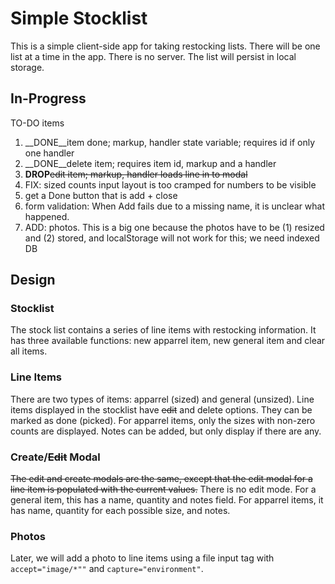 # Simple Stocklist

This is a simple client-side app for taking restocking lists. 
There will be one list at a time in the app. There is no server.
The list will persist in local storage.

## In-Progress

TO-DO items

1. __DONE__item done; markup, handler state variable; requires id if only one handler
2. __DONE__delete item; requires item id, markup and a handler
3. __DROP__~~edit item; markup, handler loads line in to modal~~
4. FIX: sized counts input layout is too cramped for numbers to be visible
5. get a Done button that is add + close
6. form validation: When Add fails due to a missing name, it is unclear what happened.
7. ADD: photos. This is a big one because the photos have to be (1) resized and (2) stored,
and localStorage will not work for this; we need indexed DB

## Design

### Stocklist

The stock list contains a series of line items with restocking information.
It has three available functions: new apparrel item, new general item and clear all items.

### Line Items

There are two types of items: apparrel (sized) and general (unsized).
Line items displayed in the stocklist have ~~edit~~ and delete options.
They can be marked as done (picked).
For apparrel items, only the sizes with non-zero counts are displayed.
Notes can be added, but only display if there are any.

### Create/~~Edit~~ Modal
~~The edit and create modals are the same,
except that the edit modal for a line item is populated with the current values.~~
There is no edit mode.
For a general item, this has a name, quantity and notes field. 
For apparrel items, it has name, quantity for each possible size, and notes.


### Photos
Later, we will add a photo to line items using a file input tag with `accept="image/*""` and `capture="environment"`.
